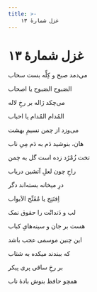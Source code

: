 ```yaml
---
title: >-
    غزل شمارهٔ ۱۳
---
```

# غزل شمارهٔ ۱۳

<div class="b" id="bn1"><div class="m1"><p>می‌دمد صبح و کِلِّه بست سحاب</p></div>
<div class="m2"><p>الصَبوح الصَبوح یا اصحاب</p></div></div>
<div class="b" id="bn2"><div class="m1"><p>می‌چکد ژاله بر رخِ لاله</p></div>
<div class="m2"><p>المُدام المُدام یا احباب</p></div></div>
<div class="b" id="bn3"><div class="m1"><p>می‌وزد از چمن نسیمِ بهشت</p></div>
<div class="m2"><p>هان، بنوشید دَم به دَم مِیِ ناب</p></div></div>
<div class="b" id="bn4"><div class="m1"><p>تخت زُمْرُد زده است گل به چمن</p></div>
<div class="m2"><p>راحِ چون لعلِ آتشین دریاب</p></div></div>
<div class="b" id="bn5"><div class="m1"><p>درِ میخانه بسته‌اند دگر</p></div>
<div class="m2"><p>اِفتَتِح یا مُفَتِّح الاَبواب</p></div></div>
<div class="b" id="bn6"><div class="m1"><p>لب و دَندانْت را حقوق نمک</p></div>
<div class="m2"><p>هست بر جان و سینه‌هایِ کباب</p></div></div>
<div class="b" id="bn7"><div class="m1"><p>این چنین موسمی عجب باشد</p></div>
<div class="m2"><p>که ببندند میکده به شتاب</p></div></div>
<div class="b" id="bn8"><div class="m1"><p>بر رخِ ساقی پری پیکر</p></div>
<div class="m2"><p>همچو حافظ بنوش بادهٔ ناب</p></div></div>